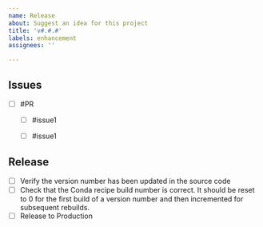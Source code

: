 ```yaml
---
name: Release
about: Suggest an idea for this project
title: 'v#.#.#'
labels: enhancement
assignees: ''

---
```

<!--
- Tasks should be marked off when a linked PR for them is ready for review
- Order each section from highest to lowest priority
-->

Issues
-----------------
- [ ] #PR
  - [ ] #issue1
  - [ ] #issue1


Release
-----------------

- [ ] Verify the version number has been updated in the source code
- [ ] Check that the Conda recipe build number is correct.  It should be reset to 0 for the first build of a version number and then incremented for subsequent rebuilds.
- [ ] Release to Production
